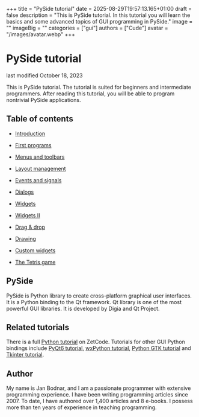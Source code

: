 +++
title = "PySide tutorial"
date = 2025-08-29T19:57:13.165+01:00
draft = false
description = "This is PySide tutorial. In this tutorial you will learn the basics and some advanced topics of GUI programming in PySide."
image = ""
imageBig = ""
categories = ["gui"]
authors = ["Cude"]
avatar = "/images/avatar.webp"
+++

# PySide tutorial

last modified October 18, 2023

This is PySide tutorial. The tutorial is suited for beginners 
and intermediate programmers. After reading this tutorial, you 
will be able to program nontrivial PySide applications. 

## Table of contents

 
  - [Introduction](introduction/)
 
  - [First programs](firstprograms/)
 
  - [Menus and toolbars](menusandtoolbars/)
 
  - [Layout management](layoutmanagement/)
 
  - [Events and signals](eventsandsignals/)
 
  - [Dialogs](dialogs/)
 
  - [Widgets](widgets/)
 
  - [Widgets II](widgets2/)
 
  - [Drag &amp; drop](dragdrop/)
 
  - [Drawing](drawing/)
 
  - [Custom widgets](customwidgets/)
 
  - [The Tetris game](thetetrisgame/)
 

## PySide

PySide is Python library to create cross-platform graphical user interfaces. 
It is a Python binding to the Qt framework. Qt library is one of the most
powerful GUI libraries. It is developed by Digia and Qt Project.

## Related tutorials

There is a full [Python tutorial](/lang/python/)
on ZetCode. Tutorials for other GUI Python bindings include 
[PyQt6 tutorial](/pyqt6/),
[wxPython tutorial](/wxpython/),
[Python GTK tutorial](/python/gtk/) and
[Tkinter tutorial](/tkinter/).

## Author

My name is Jan Bodnar, and I am a passionate programmer with extensive
programming experience. I have been writing programming articles since 2007.
To date, I have authored over 1,400 articles and 8 e-books. I possess more
than ten years of experience in teaching programming.